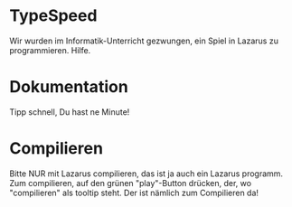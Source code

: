 # TypeSpeed
Wir wurden im Informatik-Unterricht gezwungen, ein Spiel in Lazarus zu programmieren. Hilfe. 

# Dokumentation
Tipp schnell, Du hast ne Minute!

# Compilieren
Bitte NUR mit Lazarus compilieren, das ist ja auch ein Lazarus programm. Zum compilieren, auf den grünen "play"-Button drücken, der, wo "compilieren" als tooltip steht. Der ist nämlich zum Compilieren da!

